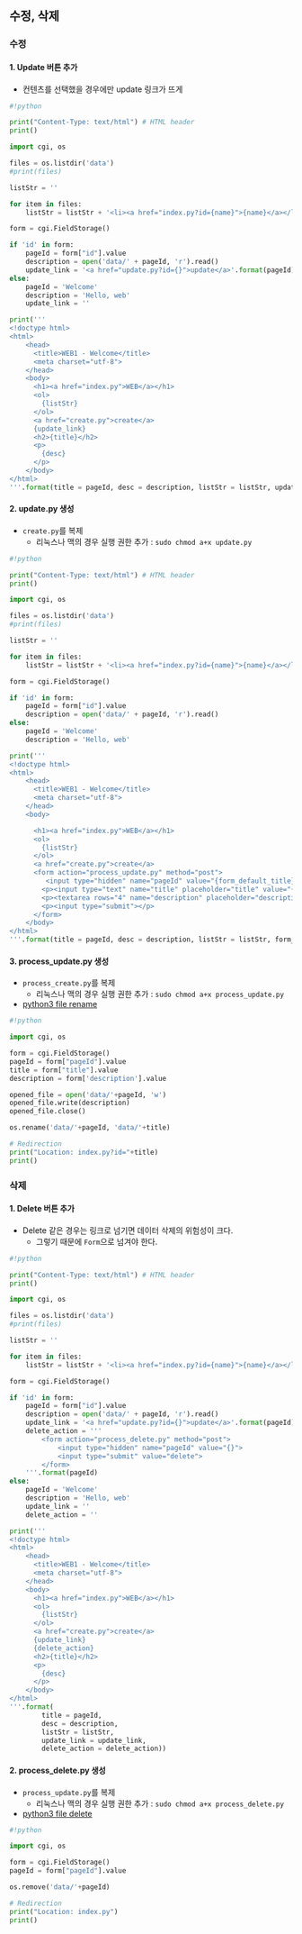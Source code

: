 ## 수정, 삭제

### 수정

#### 1. Update 버튼 추가

- 컨텐츠를 선택했을 경우에만 update 링크가 뜨게

```python
#!python

print("Content-Type: text/html") # HTML header
print()

import cgi, os

files = os.listdir('data')
#print(files)

listStr = ''

for item in files:
    listStr = listStr + '<li><a href="index.py?id={name}">{name}</a></li>'.format(name = item)

form = cgi.FieldStorage()

if 'id' in form:
    pageId = form["id"].value
    description = open('data/' + pageId, 'r').read()
    update_link = '<a href="update.py?id={}">update</a>'.format(pageId)
else:
    pageId = 'Welcome'
    description = 'Hello, web'
    update_link = ''

print('''
<!doctype html>
<html>
    <head>
      <title>WEB1 - Welcome</title>
      <meta charset="utf-8">
    </head>
    <body>
      <h1><a href="index.py">WEB</a></h1>
      <ol>
        {listStr}
      </ol>
      <a href="create.py">create</a>
      {update_link}
      <h2>{title}</h2>
      <p>
        {desc}
      </p>
    </body>
</html>
'''.format(title = pageId, desc = description, listStr = listStr, update_link = update_link))
```



#### 2. update.py 생성

- `create.py`를 복제
  - 리눅스나 맥의 경우 실행 권한 추가 : `sudo chmod a+x update.py`

```python
#!python

print("Content-Type: text/html") # HTML header
print()

import cgi, os

files = os.listdir('data')
#print(files)

listStr = ''

for item in files:
    listStr = listStr + '<li><a href="index.py?id={name}">{name}</a></li>'.format(name = item)

form = cgi.FieldStorage()

if 'id' in form:
    pageId = form["id"].value
    description = open('data/' + pageId, 'r').read()
else:
    pageId = 'Welcome'
    description = 'Hello, web'

print('''
<!doctype html>
<html>
    <head>
      <title>WEB1 - Welcome</title>
      <meta charset="utf-8">
    </head>
    <body>

      <h1><a href="index.py">WEB</a></h1>
      <ol>
        {listStr}
      </ol>
      <a href="create.py">create</a>
      <form action="process_update.py" method="post">
         <input type="hidden" name="pageId" value="{form_default_title}">
        <p><input type="text" name="title" placeholder="title" value="{form_default_title}"></p>
        <p><textarea rows="4" name="description" placeholder="description">{form_default_description}</textarea></p>
        <p><input type="submit"></p>
      </form>
    </body>
</html>
'''.format(title = pageId, desc = description, listStr = listStr, form_default_title=pageId, form_default_description=description))
```



#### 3. process_update.py 생성

- `process_create.py`를 복제
  - 리눅스나 맥의 경우 실행 권한 추가 : `sudo chmod a+x process_update.py`
- [python3 file rename](https://www.tutorialspoint.com/python3/os_rename.htm)

```python
#!python

import cgi, os

form = cgi.FieldStorage()
pageId = form["pageId"].value
title = form["title"].value
description = form['description'].value

opened_file = open('data/'+pageId, 'w')
opened_file.write(description)
opened_file.close()

os.rename('data/'+pageId, 'data/'+title)

# Redirection
print("Location: index.py?id="+title)
print()
```



### 삭제

#### 1. Delete 버튼 추가

- Delete 같은 경우는 링크로 넘기면 데이터 삭제의 위험성이 크다.
  - 그렇기 때문에 `Form`으로 넘겨야 한다.

```python
#!python

print("Content-Type: text/html") # HTML header
print()

import cgi, os

files = os.listdir('data')
#print(files)

listStr = ''

for item in files:
    listStr = listStr + '<li><a href="index.py?id={name}">{name}</a></li>'.format(name = item)

form = cgi.FieldStorage()

if 'id' in form:
    pageId = form["id"].value
    description = open('data/' + pageId, 'r').read()
    update_link = '<a href="update.py?id={}">update</a>'.format(pageId)
    delete_action = '''
        <form action="process_delete.py" method="post">
            <input type="hidden" name="pageId" value="{}">
            <input type="submit" value="delete">
        </form>
    '''.format(pageId)
else:
    pageId = 'Welcome'
    description = 'Hello, web'
    update_link = ''
    delete_action = ''

print('''
<!doctype html>
<html>
    <head>
      <title>WEB1 - Welcome</title>
      <meta charset="utf-8">
    </head>
    <body>
      <h1><a href="index.py">WEB</a></h1>
      <ol>
        {listStr}
      </ol>
      <a href="create.py">create</a>
      {update_link}
      {delete_action}
      <h2>{title}</h2>
      <p>
        {desc}
      </p>
    </body>
</html>
'''.format(
        title = pageId,
        desc = description,
        listStr = listStr,
        update_link = update_link,
        delete_action = delete_action))
```



#### 2. process_delete.py 생성 

- `process_update.py`를 복제
  - 리눅스나 맥의 경우 실행 권한 추가 : `sudo chmod a+x process_delete.py`
- [python3 file delete](https://www.dummies.com/programming/python/how-to-delete-a-file-in-python/)

```python
#!python

import cgi, os

form = cgi.FieldStorage()
pageId = form["pageId"].value

os.remove('data/'+pageId)

# Redirection
print("Location: index.py")
print()
```

